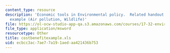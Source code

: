 ```yaml
---
content_type: resource
description: 'Economic tools in Environmental policy.  Related handout: Cost benefit
  example (Air pollution, Wildlife)'
file: https://ol-ocw-studio-app-qa.s3.amazonaws.com/courses/17-32-environmental-politics-and-policy-spring-2003/ecbcc3ac7ae77a191aedaa421436b753_costbenefitexample.xls
file_type: application/msword
resourcetype: Other
title: costbenefitexample.xls
uid: ecbcc3ac-7ae7-7a19-1aed-aa421436b753
---
```

